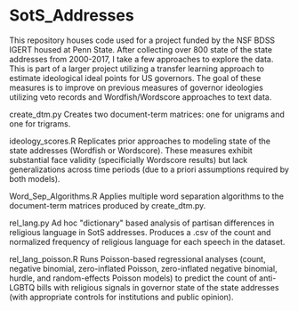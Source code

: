 # SotS_Addresses

This repository houses code used for a project funded by the NSF BDSS IGERT housed at Penn State. After collecting over 800 state of the state addresses from 2000-2017, I take a few approaches to explore the data. This is part of a larger project utilizing a transfer learning approach to estimate ideological ideal points for US governors. The goal of these measures is to improve on previous measures of governor ideologies utilizing veto records and Wordfish/Wordscore approaches to text data.

create_dtm.py
Creates two document-term matrices: one for unigrams and one for trigrams.

ideology_scores.R
Replicates prior approaches to modeling state of the state addresses (Wordfish or Wordscore). These measures exhibit substantial face validity (specificially Wordscore results) but lack generalizations across time periods (due to a priori assumptions required by both models).

Word_Sep_Algorithms.R
Applies multiple word separation algorithms to the document-term matrices produced by create_dtm.py.

rel_lang.py
Ad hoc "dictionary" based analysis of partisan differences in religious language in SotS addresses. Produces a .csv of the count and normalized frequency of religious language for each speech in the dataset. 

rel_lang_poisson.R
Runs Poisson-based regressional analyses (count, negative binomial, zero-inflated Poisson, zero-inflated negative binomial, hurdle, and random-effects Poisson models) to predict the count of anti-LGBTQ bills with religious signals in governor state of the state addresses (with appropriate controls for institutions and public opinion).
